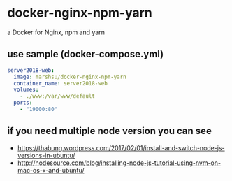 # docker-nginx-npm-yarn
a Docker for Nginx, npm and yarn


## use sample (docker-compose.yml)
```yaml
server2018-web:
  image: marshsu/docker-nginx-npm-yarn
  container_name: server2018-web
  volumes:
    - ./www:/var/www/default
  ports:
    - "19000:80"
 ```


## if you need multiple node version you can see
 - https://thabung.wordpress.com/2017/02/01/install-and-switch-node-js-versions-in-ubuntu/
 - http://nodesource.com/blog/installing-node-js-tutorial-using-nvm-on-mac-os-x-and-ubuntu/


